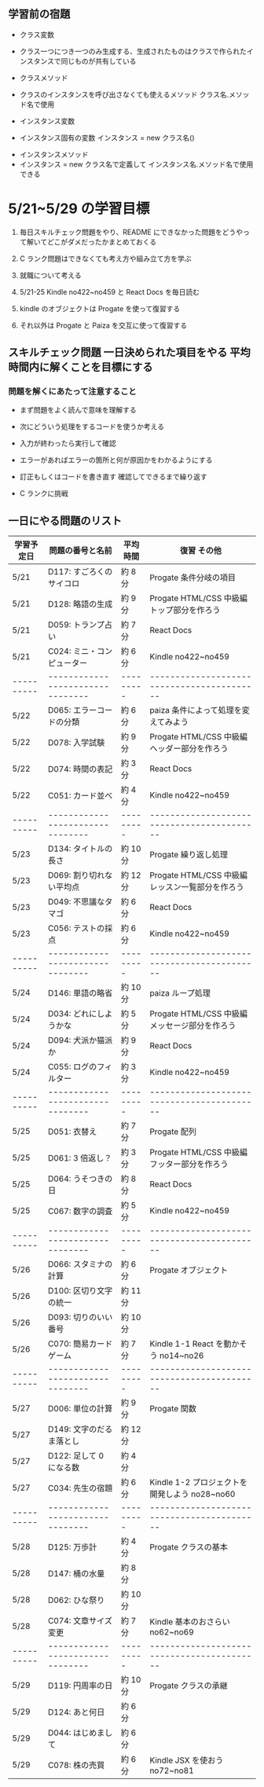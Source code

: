 ## 学習前の宿題

- クラス変数
- クラス一つにつき一つのみ生成する、生成されたものはクラスで作られたインスタンスで同じものが共有している

- クラスメソッド
- クラスのインスタンスを呼び出さなくても使えるメソッド クラス名.メソッド名で使用

- インスタンス変数
- インスタンス固有の変数 インスタンス = new クラス名()

* インスタンスメソッド
* インスタンス = new クラス名で定義して インスタンス名.メソッド名で使用できる

# 5/21~5/29 の学習目標

1. 毎日スキルチェック問題をやり、README にできなかった問題をどうやって解いてどこがダメだったかまとめておくる

2. C ランク問題はできなくても考え方や組み立て方を学ぶ

3. 就職について考える

4. 5/21-25 Kindle no422~no459 と React Docs を毎日読む

5. kindle のオブジェクトは Progate を使って復習する

6. それ以外は Progate と Paiza を交互に使って復習する

## スキルチェック問題 一日決められた項目をやる 平均時間内に解くことを目標にする

### 問題を解くにあたって注意すること

- まず問題をよく読んで意味を理解する

- 次にどういう処理をするコードを使うか考える

- 入力が終わったら実行して確認

- エラーがあればエラーの箇所と何が原因かをわかるようにする

- 訂正もしくはコードを書き直す 確認してできるまで繰り返す

- C ランクに挑戦

## 一日にやる問題のリスト

| 学習予定日 | 問題の番号と名前                 | 平均時間  | 復習 その他                                      |
| ---------- | -------------------------------- | --------- | ------------------------------------------------ |
| 5/21       | D117: すごろくのサイコロ         | 約 8 分   | Progate 条件分岐の項目                           |
| 5/21       | D128: 略語の生成                 | 約 9 分   | Progate HTML/CSS 中級編 トップ部分を作ろう       |
| 5/21       | D059: トランプ占い               | 約 7 分   | React Docs                                       |
| 5/21       | C024: ミニ・コンピューター       | 約 6 分   | Kindle no422~no459                               |
| ---------- | -------------------------------- | --------- | ------------------------------------------       |
| 5/22       | D065: エラーコードの分類         | 約 6 分   | paiza 条件によって処理を変えてみよう             |
| 5/22       | D078: 入学試験                   | 約 9 分   | Progate HTML/CSS 中級編 ヘッダー部分を作ろう     |
| 5/22       | D074: 時間の表記                 | 約 3 分   | React Docs                                       |
| 5/22       | C051: カード並べ                 | 約 4 分   | Kindle no422~no459                               |
| ---------- | -------------------------------- | --------- | ------------------------------------------       |
| 5/23       | D134: タイトルの長さ             | 約 10 分  | Progate 繰り返し処理                             |
| 5/23       | D069: 割り切れない平均点         | 約 12 分  | Progate HTML/CSS 中級編 レッスン一覧部分を作ろう |
| 5/23       | D049: 不思議なタマゴ             | 約 6 分   | React Docs                                       |
| 5/23       | C056: テストの採点               | 約 6 分   | Kindle no422~no459                               |
| ---------- | -------------------------------- | --------- | ------------------------------------------       |
| 5/24       | D146: 単語の略省                 | 約 10 分  | paiza ループ処理                                 |
| 5/24       | D034: どれにしようかな           | 約 5 分   | Progate HTML/CSS 中級編 メッセージ部分を作ろう   |
| 5/24       | D094: 犬派か猫派か               | 約 9 分   | React Docs                                       |
| 5/24       | C055: ログのフィルター           | 約 3 分   | Kindle no422~no459                               |
| ---------- | -------------------------------- | --------- | ------------------------------------------       |
| 5/25       | D051: 衣替え                     | 約 7 分   | Progate 配列                                     |
| 5/25       | D061: 3 倍返し？                 | 約 3 分   | Progate HTML/CSS 中級編 フッター部分を作ろう     |
| 5/25       | D064: うそつきの日               | 約 8 分   | React Docs                                       |
| 5/25       | C067: 数字の調査                 | 約 5 分   | Kindle no422~no459                               |
| ---------- | -------------------------------- | --------- | ------------------------------------------       |
| 5/26       | D066: スタミナの計算             | 約 6 分   | Progate オブジェクト                             |
| 5/26       | D100: 区切り文字の統一           | 約 11 分  |                                                  |
| 5/26       | D093: 切りのいい番号             | 約 10 分  |                                                  |
| 5/26       | C070: 簡易カードゲーム           | 約 7 分   | Kindle 1-1 React を動かそう no14~no26            |
| ---------- | -------------------------------- | --------- | ------------------------------------------       |
| 5/27       | D006: 単位の計算                 | 約 9 分   | Progate 関数                                     |
| 5/27       | D149: 文字のだるま落とし         | 約 12 分  |                                                  |
| 5/27       | D122: 足して 0 になる数          | 約 4 分   |                                                  |
| 5/27       | C034: 先生の宿題                 | 約 6 分   | Kindle 1-2 プロジェクトを開発しよう no28~no60    |
| ---------- | -------------------------------- | --------- | ------------------------------------------       |
| 5/28       | D125: 万歩計                     | 約 4 分   | Progate クラスの基本                             |
| 5/28       | D147: 桶の水量                   | 約 8 分   |                                                  |
| 5/28       | D062: ひな祭り                   | 約 10 分  |                                                  |
| 5/28       | C074: 文章サイズ変更             | 約 7 分   | Kindle 基本のおさらい no62~no69                  |
| ---------- | -------------------------------- | --------- | ------------------------------------------       |
| 5/29       | D119: 円周率の日                 | 約 10 分  | Progate クラスの承継                             |
| 5/29       | D124: あと何日                   | 約 6 分   |                                                  |
| 5/29       | D044: はじめまして               | 約 6 分   |                                                  |
| 5/29       | C078: 株の売買                   | 約 6 分   | Kindle JSX を使おう no72~no81                    |
